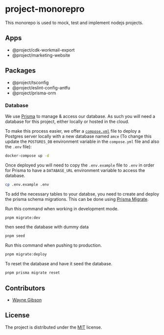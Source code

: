 # project-monorepro

This monorepo is used to mock, test and implement nodejs projects.

## Apps

- @project/cdk-workmail-export
- @project/marketing-website

## Packages

- @project/tsconfig
- @project/eslint-config-antfu
- @project/prisma-orm

### Database

We use [Prisma](https://prisma.io/) to manage & access our database. As such you will need a database for this project, either locally or hosted in the cloud.

To make this process easier, we offer a [`compose.yml`](https://docs.docker.com/compose/) file to deploy a Postgres server locally with a new database named `amce` (To change this update the `POSTGRES_DB` environment variable in the `compose.yml` file and also the `.env` file):

```bash
docker-compose up -d
```

Once deployed you will need to copy the `.env.example` file to `.env` in order for Prisma to have a `DATABASE_URL` environment variable to access the database.

```bash
cp .env.example .env
```

To add the necessary tables to your databse, you need to create and deploy the prisma schema migrations. This can be done using [Prisma Migrate](https://www.prisma.io/migrate).

Run this command when working in development mode.

```bash
pnpm migrate:dev
```
then seed the database with dummy data

```bash
pnpm seed
```
Run this command when pushing to production.

```bash
pnpm migrate:deploy
```
To reset the database and have it seed the database.

```bash
pnpm prisma migrate reset
```

## Contributors

- [Wayne Gibson](https://github.com/waynegibson)

## License

The project is distributed under the [MIT](https://github.com/waynegibson/project-monorepo/blob/main/LICENSE) license.
